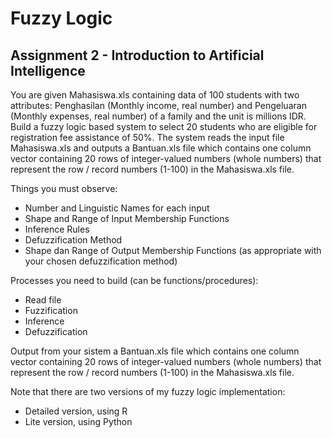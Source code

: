 # Fuzzy Logic
## Assignment 2 - Introduction to Artificial Intelligence

You are given Mahasiswa.xls containing data of 100 students with two attributes: Penghasilan (Monthly income, real number) and Pengeluaran (Monthly expenses, real number) of a family and the unit is millions IDR.
Build a fuzzy logic based system to select 20 students who are eligible for registration fee assistance of 50%. The system reads the input file Mahasiswa.xls and outputs a Bantuan.xls file which contains one column vector containing 20 rows of integer-valued numbers (whole numbers) that represent the row / record numbers (1-100) in the Mahasiswa.xls file.

Things you must observe:
* Number and Linguistic Names for each input
* Shape and Range of Input Membership Functions
* Inference Rules
* Defuzzification Method
* Shape dan Range of Output Membership Functions (as appropriate with your chosen defuzzification method)

Processes you need to build (can be functions/procedures):
* Read file
* Fuzzification
* Inference
* Defuzzification

Output from your sistem a Bantuan.xls file which contains one column vector containing 20 rows of integer-valued numbers (whole numbers) that represent the row / record numbers (1-100) in the Mahasiswa.xls file.

Note that there are two versions of my fuzzy logic implementation:
* Detailed version, using R
* Lite version, using Python